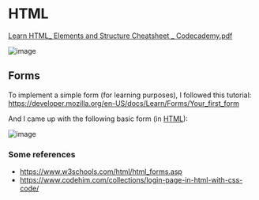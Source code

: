 # HTML

[Learn HTML_ Elements and Structure Cheatsheet _ Codecademy.pdf](https://github.com/gustavoalito/BeCode/files/11946636/Learn.HTML_.Elements.and.Structure.Cheatsheet._.Codecademy.pdf)

![image](https://github.com/gustavoalito/BeCode/assets/133368766/1789ce5b-eeed-423d-bdbe-5c805dff0da5)

## Forms

To implement a simple form (for learning purposes), I followed this tutorial:
https://developer.mozilla.org/en-US/docs/Learn/Forms/Your_first_form

And I came up with the following basic form (in [HTML](https://github.com/gustavoalito/BeCode/blob/main/Phishing/2.making_phishing/form.html)):


![image](https://github.com/gustavoalito/BeCode/assets/133368766/571b03ad-679c-417a-bec9-906aa332b3c0)



### Some references
- https://www.w3schools.com/html/html_forms.asp
- https://www.codehim.com/collections/login-page-in-html-with-css-code/
